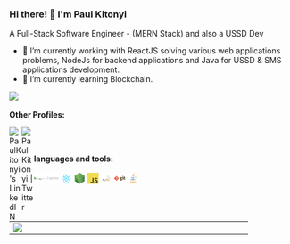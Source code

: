 ### Hi there! 👋 I'm Paul Kitonyi

A Full-Stack Software Engineer - (MERN Stack) and also a USSD Dev

- 🔭 I’m currently working with ReactJS solving various web applications problems, NodeJs for backend applications and Java for USSD & SMS applications development.
- 🌱 I’m currently learning Blockchain.

![](https://komarev.com/ghpvc/?username=PaulKitonyi&color=blue)

**Other Profiles:**

<a href="https://www.linkedin.com/in/paul-kitonyi-868a44146/">
  <img align="left" alt="PaulKitonyi's LinkedIN" width="22px" src="https://raw.githubusercontent.com/peterthehan/peterthehan/master/assets/linkedin.svg" />
</a>

<a href="https://twitter.com/paulmucimah">
  <img align="left" alt="Paul Kitonyi | Twitter" width="22px" src="https://raw.githubusercontent.com/peterthehan/peterthehan/master/assets/twitter.svg" />
</a>
<br/><br/>

**languages and tools:**
<br /><br/>
 <code><img height="20" src="https://raw.githubusercontent.com/github/explore/80688e429a7d4ef2fca1e82350fe8e3517d3494d/topics/mongodb/mongodb.png"></code>
 <code><img height="20" src="https://raw.githubusercontent.com/github/explore/80688e429a7d4ef2fca1e82350fe8e3517d3494d/topics/express/express.png"></code>
 <code><img height="20" src="https://raw.githubusercontent.com/github/explore/80688e429a7d4ef2fca1e82350fe8e3517d3494d/topics/react/react.png"></code>
 <code><img height="20" src="https://raw.githubusercontent.com/github/explore/80688e429a7d4ef2fca1e82350fe8e3517d3494d/topics/nodejs/nodejs.png"></code>
<code><img height="20" src="https://raw.githubusercontent.com/github/explore/80688e429a7d4ef2fca1e82350fe8e3517d3494d/topics/javascript/javascript.png"></code>
<code><img height="20" src="https://raw.githubusercontent.com/github/explore/80688e429a7d4ef2fca1e82350fe8e3517d3494d/topics/mysql/mysql.png"></code>
<code><img height="20" src="https://raw.githubusercontent.com/github/explore/80688e429a7d4ef2fca1e82350fe8e3517d3494d/topics/git/git.png"></code>
<code><img height="20" src="https://raw.githubusercontent.com/github/explore/80688e429a7d4ef2fca1e82350fe8e3517d3494d/topics/java/java.png"></code>
<br/>
<br/>
<br/>
<!-- ![PaulKitonyi GitHub Stats.](https://github-readme-stats.vercel.app/api?username=PaulKitonyi&&show_icons=true&title_color=ffffff&icon_color=2A75CF&text_color=daf7dc&bg_color=191919) -->
<!-- <p align="center"> <img src="https://github-readme-stats.vercel.app/api?username=paulkitonyi&show_icons=true&theme=gotham" alt="paulkitonyi" /> -->
<center>
<table>
  <tr>
      <td><img width="400px" align="left" src="https://github-readme-stats.vercel.app/api/top-langs/?username=PaulKitonyi&hide=html&layout=compact" /></td>
      <td></td>
  </tr>  
</table>
</center>
